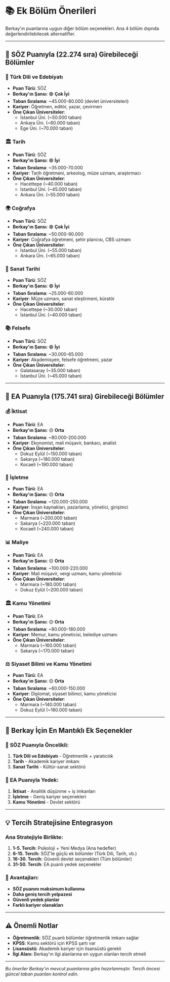 # 📚 Ek Bölüm Önerileri

Berkay'ın puanlarına uygun diğer bölüm seçenekleri. Ana 4 bölüm dışında değerlendirilebilecek alternatifler.

---

## 🎯 SÖZ Puanıyla (22.274 sıra) Girebileceği Bölümler

### 📖 **Türk Dili ve Edebiyatı**
- **Puan Türü**: SÖZ
- **Berkay'ın Şansı**: 🟢 **Çok İyi**
- **Taban Sıralama**: ~45.000-80.000 (devlet üniversiteleri)
- **Kariyer**: Öğretmen, editör, yazar, çevirmen
- **Öne Çıkan Üniversiteler**:
  - İstanbul Üni. (~50.000 taban)
  - Ankara Üni. (~60.000 taban)  
  - Ege Üni. (~70.000 taban)

### 🏛 **Tarih**
- **Puan Türü**: SÖZ
- **Berkay'ın Şansı**: 🟢 **İyi**
- **Taban Sıralama**: ~35.000-70.000
- **Kariyer**: Tarih öğretmeni, arkeolog, müze uzmanı, araştırmacı
- **Öne Çıkan Üniversiteler**:
  - Hacettepe (~40.000 taban)
  - İstanbul Üni. (~45.000 taban)
  - Ankara Üni. (~55.000 taban)

### 🌍 **Coğrafya**
- **Puan Türü**: SÖZ
- **Berkay'ın Şansı**: 🟢 **Çok İyi**
- **Taban Sıralama**: ~50.000-90.000
- **Kariyer**: Coğrafya öğretmeni, şehir plancısı, CBS uzmanı
- **Öne Çıkan Üniversiteler**:
  - İstanbul Üni. (~55.000 taban)
  - Ankara Üni. (~65.000 taban)

### 🎨 **Sanat Tarihi**
- **Puan Türü**: SÖZ
- **Berkay'ın Şansı**: 🟢 **İyi**
- **Taban Sıralama**: ~25.000-60.000
- **Kariyer**: Müze uzmanı, sanat eleştirmeni, küratör
- **Öne Çıkan Üniversiteler**:
  - Hacettepe (~30.000 taban)
  - İstanbul Üni. (~40.000 taban)

### 📚 **Felsefe**
- **Puan Türü**: SÖZ
- **Berkay'ın Şansı**: 🟢 **İyi**
- **Taban Sıralama**: ~30.000-65.000
- **Kariyer**: Akademisyen, felsefe öğretmeni, yazar
- **Öne Çıkan Üniversiteler**:
  - Galatasaray (~35.000 taban)
  - İstanbul Üni. (~45.000 taban)

---

## 💼 EA Puanıyla (175.741 sıra) Girebileceği Bölümler

### 💰 **İktisat**
- **Puan Türü**: EA
- **Berkay'ın Şansı**: 🟡 **Orta**
- **Taban Sıralama**: ~80.000-200.000
- **Kariyer**: Ekonomist, mali müşavir, bankacı, analist
- **Öne Çıkan Üniversiteler**:
  - Dokuz Eylül (~150.000 taban)
  - Sakarya (~180.000 taban)
  - Kocaeli (~190.000 taban)

### 🏢 **İşletme**
- **Puan Türü**: EA
- **Berkay'ın Şansı**: 🟡 **Orta**
- **Taban Sıralama**: ~120.000-250.000
- **Kariyer**: İnsan kaynakları, pazarlama, yönetici, girişimci
- **Öne Çıkan Üniversiteler**:
  - Marmara (~200.000 taban)
  - Sakarya (~220.000 taban)
  - Kocaeli (~240.000 taban)

### 📊 **Maliye**
- **Puan Türü**: EA
- **Berkay'ın Şansı**: 🟡 **Orta**
- **Taban Sıralama**: ~100.000-220.000
- **Kariyer**: Mali müşavir, vergi uzmanı, kamu yöneticisi
- **Öne Çıkan Üniversiteler**:
  - Marmara (~180.000 taban)
  - Dokuz Eylül (~200.000 taban)

### 🏛 **Kamu Yönetimi**
- **Puan Türü**: EA
- **Berkay'ın Şansı**: 🟡 **Orta**
- **Taban Sıralama**: ~80.000-180.000
- **Kariyer**: Memur, kamu yöneticisi, belediye uzmanı
- **Öne Çıkan Üniversiteler**:
  - Marmara (~160.000 taban)
  - Sakarya (~170.000 taban)

### ⚖️ **Siyaset Bilimi ve Kamu Yönetimi**
- **Puan Türü**: EA
- **Berkay'ın Şansı**: 🟡 **Orta**
- **Taban Sıralama**: ~60.000-150.000
- **Kariyer**: Diplomat, siyaset bilimci, kamu yöneticisi
- **Öne Çıkan Üniversiteler**:
  - Marmara (~140.000 taban)
  - Dokuz Eylül (~160.000 taban)

---

## 🎯 Berkay İçin En Mantıklı Ek Seçenekler

### 🥇 **SÖZ Puanıyla Öncelikli:**
1. **Türk Dili ve Edebiyatı** - Öğretmenlik + yaratıcılık
2. **Tarih** - Akademik kariyer imkanı
3. **Sanat Tarihi** - Kültür-sanat sektörü

### 🥈 **EA Puanıyla Yedek:**
1. **İktisat** - Analitik düşünme + iş imkanları
2. **İşletme** - Geniş kariyer seçenekleri
3. **Kamu Yönetimi** - Devlet sektörü

---

## 💡 Tercih Stratejisine Entegrasyon

### **Ana Stratejiyle Birlikte:**
1. **1-5. Tercih**: Psikoloji + Yeni Medya (Ana hedefler)
2. **6-15. Tercih**: SÖZ'le güçlü ek bölümler (Türk Dili, Tarih, vb.)
3. **16-30. Tercih**: Güvenli devlet seçenekleri (Tüm bölümler)
4. **31-50. Tercih**: EA puanlı yedek seçenekler

### **🎯 Avantajları:**
- **SÖZ puanını maksimum kullanma**
- **Daha geniş tercih yelpazesi**
- **Güvenli yedek planlar**
- **Farklı kariyer olanakları**

---

## ⚠️ Önemli Notlar

- **Öğretmenlik**: SÖZ puanlı bölümler öğretmenlik imkanı sağlar
- **KPSS**: Kamu sektörü için KPSS şartı var
- **Lisansüstü**: Akademik kariyer için lisansüstü gerekli
- **İlgi Alanı**: Berkay'ın ilgi alanlarına en uygun olanları tercih etmeli

---

*Bu öneriler Berkay'ın mevcut puanlarına göre hazırlanmıştır. Tercih öncesi güncel taban puanları kontrol edin.*
